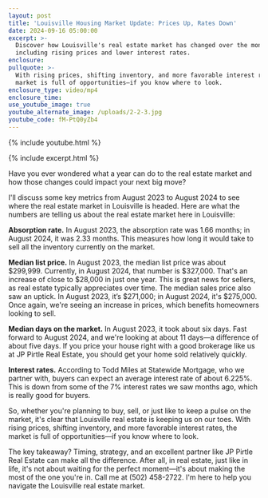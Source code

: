 ```yaml
---
layout: post
title: 'Louisville Housing Market Update: Prices Up, Rates Down'
date: 2024-09-16 05:00:00
excerpt: >-
  Discover how Louisville's real estate market has changed over the months,
  including rising prices and lower interest rates.
enclosure:
pullquote: >-
  With rising prices, shifting inventory, and more favorable interest rates, the
  market is full of opportunities—if you know where to look.
enclosure_type: video/mp4
enclosure_time:
use_youtube_image: true
youtube_alternate_image: /uploads/2-2-3.jpg
youtube_code: fM-PtQ0yZb4
---
```

{% include youtube.html %}

{% include excerpt.html %}

Have you ever wondered what a year can do to the real estate market and how those changes could impact your next big move?

I'll discuss some key metrics from August 2023 to August 2024 to see where the real estate market in Louisville is headed. Here are what the numbers are telling us about the real estate market here in Louisville:

**Absorption rate.** In August 2023, the absorption rate was 1.66 months; in August 2024, it was 2.33 months. This measures how long it would take to sell all the inventory currently on the market.

**Median list price.** In August 2023, the median list price was about $299,999. Currently, in August 2024, that number is $327,000. That's an increase of close to $28,000 in just one year. This is great news for sellers, as real estate typically appreciates over time. The median sales price also saw an uptick. In August 2023, it’s $271,000; in August 2024, it's $275,000. Once again, we're seeing an increase in prices, which benefits homeowners looking to sell.

**Median days on the market.** In August 2023, it took about six days. Fast forward to August 2024, and we're looking at about 11 days—a difference of about five days. If you price your house right with a good brokerage like us at JP Pirtle Real Estate, you should get your home sold relatively quickly.

**Interest rates.** According to Todd Miles at Statewide Mortgage, who we partner with, buyers can expect an average interest rate of about 6.225%. This is down from some of the 7% interest rates we saw months ago, which is really good for buyers.

So, whether you're planning to buy, sell, or just like to keep a pulse on the market, it's clear that Louisville real estate is keeping us on our toes. With rising prices, shifting inventory, and more favorable interest rates, the market is full of opportunities—if you know where to look.

The key takeaway? Timing, strategy, and an excellent partner like JP Pirtle Real Estate can make all the difference. After all, in real estate, just like in life, it's not about waiting for the perfect moment—it's about making the most of the one you're in. Call me at (502) 458-2722. I'm here to help you navigate the Louisville real estate market.